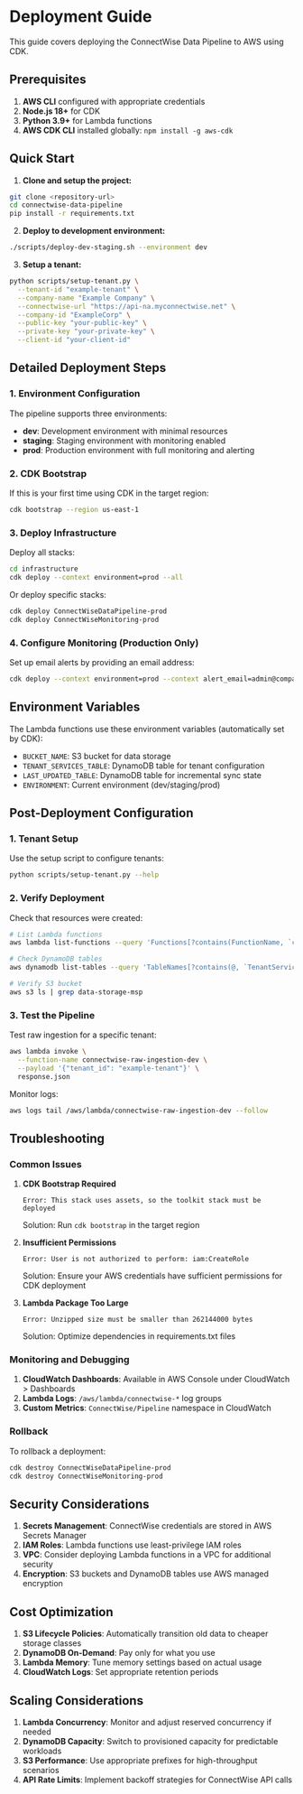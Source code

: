 # Deployment Guide

This guide covers deploying the ConnectWise Data Pipeline to AWS using CDK.

## Prerequisites

1. **AWS CLI** configured with appropriate credentials
2. **Node.js 18+** for CDK
3. **Python 3.9+** for Lambda functions
4. **AWS CDK CLI** installed globally: `npm install -g aws-cdk`

## Quick Start

1. **Clone and setup the project:**
```bash
git clone <repository-url>
cd connectwise-data-pipeline
pip install -r requirements.txt
```

2. **Deploy to development environment:**
```bash
./scripts/deploy-dev-staging.sh --environment dev
```

3. **Setup a tenant:**
```bash
python scripts/setup-tenant.py \
  --tenant-id "example-tenant" \
  --company-name "Example Company" \
  --connectwise-url "https://api-na.myconnectwise.net" \
  --company-id "ExampleCorp" \
  --public-key "your-public-key" \
  --private-key "your-private-key" \
  --client-id "your-client-id"
```

## Detailed Deployment Steps

### 1. Environment Configuration

The pipeline supports three environments:
- **dev**: Development environment with minimal resources
- **staging**: Staging environment with monitoring enabled
- **prod**: Production environment with full monitoring and alerting

### 2. CDK Bootstrap

If this is your first time using CDK in the target region:
```bash
cdk bootstrap --region us-east-1
```

### 3. Deploy Infrastructure

Deploy all stacks:
```bash
cd infrastructure
cdk deploy --context environment=prod --all
```

Or deploy specific stacks:
```bash
cdk deploy ConnectWiseDataPipeline-prod
cdk deploy ConnectWiseMonitoring-prod
```

### 4. Configure Monitoring (Production Only)

Set up email alerts by providing an email address:
```bash
cdk deploy --context environment=prod --context alert_email=admin@company.com
```

## Environment Variables

The Lambda functions use these environment variables (automatically set by CDK):

- `BUCKET_NAME`: S3 bucket for data storage
- `TENANT_SERVICES_TABLE`: DynamoDB table for tenant configuration
- `LAST_UPDATED_TABLE`: DynamoDB table for incremental sync state
- `ENVIRONMENT`: Current environment (dev/staging/prod)

## Post-Deployment Configuration

### 1. Tenant Setup

Use the setup script to configure tenants:
```bash
python scripts/setup-tenant.py --help
```

### 2. Verify Deployment

Check that resources were created:
```bash
# List Lambda functions
aws lambda list-functions --query 'Functions[?contains(FunctionName, `connectwise`)]'

# Check DynamoDB tables
aws dynamodb list-tables --query 'TableNames[?contains(@, `TenantServices`) || contains(@, `LastUpdated`)]'

# Verify S3 bucket
aws s3 ls | grep data-storage-msp
```

### 3. Test the Pipeline

Test raw ingestion for a specific tenant:
```bash
aws lambda invoke \
  --function-name connectwise-raw-ingestion-dev \
  --payload '{"tenant_id": "example-tenant"}' \
  response.json
```

Monitor logs:
```bash
aws logs tail /aws/lambda/connectwise-raw-ingestion-dev --follow
```

## Troubleshooting

### Common Issues

1. **CDK Bootstrap Required**
   ```
   Error: This stack uses assets, so the toolkit stack must be deployed
   ```
   Solution: Run `cdk bootstrap` in the target region

2. **Insufficient Permissions**
   ```
   Error: User is not authorized to perform: iam:CreateRole
   ```
   Solution: Ensure your AWS credentials have sufficient permissions for CDK deployment

3. **Lambda Package Too Large**
   ```
   Error: Unzipped size must be smaller than 262144000 bytes
   ```
   Solution: Optimize dependencies in requirements.txt files

### Monitoring and Debugging

1. **CloudWatch Dashboards**: Available in AWS Console under CloudWatch > Dashboards
2. **Lambda Logs**: `/aws/lambda/connectwise-*` log groups
3. **Custom Metrics**: `ConnectWise/Pipeline` namespace in CloudWatch

### Rollback

To rollback a deployment:
```bash
cdk destroy ConnectWiseDataPipeline-prod
cdk destroy ConnectWiseMonitoring-prod
```

## Security Considerations

1. **Secrets Management**: ConnectWise credentials are stored in AWS Secrets Manager
2. **IAM Roles**: Lambda functions use least-privilege IAM roles
3. **VPC**: Consider deploying Lambda functions in a VPC for additional security
4. **Encryption**: S3 buckets and DynamoDB tables use AWS managed encryption

## Cost Optimization

1. **S3 Lifecycle Policies**: Automatically transition old data to cheaper storage classes
2. **DynamoDB On-Demand**: Pay only for what you use
3. **Lambda Memory**: Tune memory settings based on actual usage
4. **CloudWatch Logs**: Set appropriate retention periods

## Scaling Considerations

1. **Lambda Concurrency**: Monitor and adjust reserved concurrency if needed
2. **DynamoDB Capacity**: Switch to provisioned capacity for predictable workloads
3. **S3 Performance**: Use appropriate prefixes for high-throughput scenarios
4. **API Rate Limits**: Implement backoff strategies for ConnectWise API calls